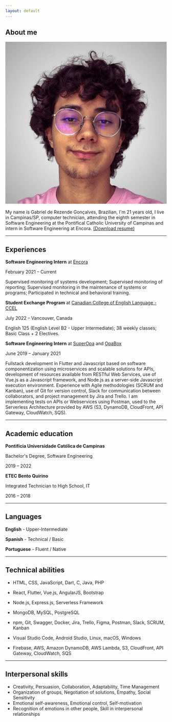 ```yaml
---
layout: default
---
```


## About me

<img class="profile-picture" src="user.png">

My name is Gabriel de Rezende Gonçalves, Brazilian, I'm 21 years old, I live in Campinas/SP, computer technician, attending the eighth semester in Software Engineering at the Pontifical Catholic University of Campinas and intern in Software Engineering at Encora.
<a style="" href="resume.pdf" download="Gabriel de Rezende Gonçalves - Resume">(Download resume)</a>

---

## Experiences

**Software Engineering Intern** at <a href="https://www.encora.com/" target="_blank">Encora</a>

February 2021 – Current

Supervised monitoring of systems development; Supervised monitoring of reporting; Supervised monitoring in the maintenance of systems or programs; Participated in technical and behavioral training.

**Student Exchange Program** at <a href="https://canada-english.com/pt/smrt-english-esl" target="_blank">Canadian College of English Language - CCEL</a>

July 2022 – Vancouver, Canada

English 125 (English Level B2 - Upper Intermediate); 38 weekly classes; Basic Class + 2 Electives.

**Software Engineering Intern** at <a href="https://www.linkedin.com/company/superopabrasil/" target="_blank">SuperOpa</a> and <a href="https://www.linkedin.com/company/opa-tech/" target="_blank">OpaBox</a>

June 2019 – January 2021

Fullstack development in Flutter and Javascript based on software componentization using microservices and scalable solutions for APIs, development of resources available from RESTful Web Services, use of Vue.js as a Javascript framework, and Node.js as a server-side Javascript execution environment. Experience with Agile methodologies (SCRUM and Kanban), use of Git for version control, Slack for communication between collaborators, and project management by Jira and Trello. I am implementing tests on APIs or Webservices using Postman, used to the Serverless Architecture provided by AWS (S3, DynamoDB, CloudFront, API Gateway, CloudWatch, SQS).

---

## Academic education

**Pontifícia Universidade Católica de Campinas**

Bachelor's Degree, Software Engineering

2019 – 2022

**ETEC Bento Quirino**

Integrated Technician to High School, IT

2016 – 2018

---

## Languages

**English** - Upper-Intermediate

**Spanish** - Technical / Basic

**Portuguese** - Fluent / Native

---

## Technical abilities

- HTML, CSS, JavaScript, Dart, C, Java, PHP

- React, Flutter, Vue.js, AngularJS, Bootstrap

- Node.js, Express.js, Serverless Framework

- MongoDB, MySQL, PostgreSQL

- npm, Git, Swagger, Docker, Jira, Trello, Figma, Postman, Slack, SCRUM, Kanban

- Visual Studio Code, Android Studio, Linux, macOS, Windows

- Firebase, AWS, Amazon DynamoDB, AWS Lambda, S3, CloudFront, API Gateway, CloudWatch, SQS

---

## Interpersonal skills

- Creativity, Persuasion, Collaboration, Adaptability, Time Management
- Organization of groups, Negotiation of solutions, Empathy, Social Sensitivity
- Emotional self-awareness, Emotional control, Self-motivation
- Recognition of emotions in other people, Skill in interpersonal relationships
